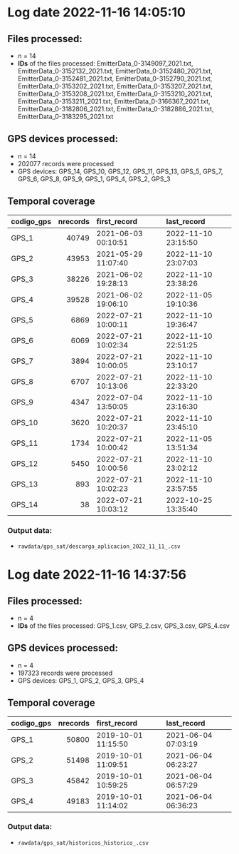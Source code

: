 # Log date 2022-11-16 14:05:10

## Files processed:
- n = 14
- **IDs** of the files processed: EmitterData_0-3149097_2021.txt, EmitterData_0-3152132_2021.txt, EmitterData_0-3152480_2021.txt, EmitterData_0-3152481_2021.txt, EmitterData_0-3152790_2021.txt, EmitterData_0-3153202_2021.txt, EmitterData_0-3153207_2021.txt, EmitterData_0-3153208_2021.txt, EmitterData_0-3153210_2021.txt, EmitterData_0-3153211_2021.txt, EmitterData_0-3166367_2021.txt, EmitterData_0-3182806_2021.txt, EmitterData_0-3182886_2021.txt, EmitterData_0-3183295_2021.txt

## GPS devices processed: 
- n = 14
- 202077 records were processed
- GPS devices: GPS_14, GPS_10, GPS_12, GPS_11, GPS_13, GPS_5, GPS_7, GPS_6, GPS_8, GPS_9, GPS_1, GPS_4, GPS_2, GPS_3

## Temporal coverage
|codigo_gps | nrecords|first_record        |last_record         |
|:----------|--------:|:-------------------|:-------------------|
|GPS_1      |    40749|2021-06-03 00:10:51 |2022-11-10 23:15:50 |
|GPS_2      |    43953|2021-05-29 11:07:40 |2022-11-10 23:07:03 |
|GPS_3      |    38226|2021-06-02 19:28:13 |2022-11-10 23:38:26 |
|GPS_4      |    39528|2021-06-02 19:06:10 |2022-11-05 19:10:36 |
|GPS_5      |     6869|2022-07-21 10:00:11 |2022-11-10 19:36:47 |
|GPS_6      |     6069|2022-07-21 10:02:34 |2022-11-10 22:51:25 |
|GPS_7      |     3894|2022-07-21 10:00:05 |2022-11-10 23:10:17 |
|GPS_8      |     6707|2022-07-21 10:13:06 |2022-11-10 22:33:20 |
|GPS_9      |     4347|2022-07-04 13:50:05 |2022-11-10 23:16:30 |
|GPS_10     |     3620|2022-07-21 10:20:37 |2022-11-10 23:45:10 |
|GPS_11     |     1734|2022-07-21 10:00:42 |2022-11-05 13:51:34 |
|GPS_12     |     5450|2022-07-21 10:00:56 |2022-11-10 23:02:12 |
|GPS_13     |      893|2022-07-21 10:02:23 |2022-11-10 23:57:55 |
|GPS_14     |       38|2022-07-21 10:03:12 |2022-10-25 13:35:40 |

### Output data: 
- `rawdata/gps_sat/descarga_aplicacion_2022_11_11_.csv`

# Log date 2022-11-16 14:37:56

## Files processed:
- n = 4
- **IDs** of the files processed: GPS_1.csv, GPS_2.csv, GPS_3.csv, GPS_4.csv

## GPS devices processed: 
- n = 4
- 197323 records were processed
- GPS devices: GPS_1, GPS_2, GPS_3, GPS_4

## Temporal coverage
|codigo_gps | nrecords|first_record        |last_record         |
|:----------|--------:|:-------------------|:-------------------|
|GPS_1      |    50800|2019-10-01 11:15:50 |2021-06-04 07:03:19 |
|GPS_2      |    51498|2019-10-01 11:09:51 |2021-06-04 06:23:27 |
|GPS_3      |    45842|2019-10-01 10:59:25 |2021-06-04 06:57:29 |
|GPS_4      |    49183|2019-10-01 11:14:02 |2021-06-04 06:36:23 |

### Output data: 
- `rawdata/gps_sat/historicos_historico_.csv`
